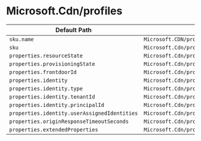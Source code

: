 # Microsoft.Cdn/profiles

| Default Path | Alias |
|---|---|
| `sku.name` | `Microsoft.CDN/profiles/sku.name` |
| `sku` | `Microsoft.Cdn/profiles/sku` |
| `properties.resourceState` | `Microsoft.Cdn/profiles/resourceState` |
| `properties.provisioningState` | `Microsoft.Cdn/profiles/provisioningState` |
| `properties.frontdoorId` | `Microsoft.Cdn/profiles/frontdoorId` |
| `properties.identity` | `Microsoft.Cdn/profiles/identity` |
| `properties.identity.type` | `Microsoft.Cdn/profiles/identity.type` |
| `properties.identity.tenantId` | `Microsoft.Cdn/profiles/identity.tenantId` |
| `properties.identity.principalId` | `Microsoft.Cdn/profiles/identity.principalId` |
| `properties.identity.userAssignedIdentities` | `Microsoft.Cdn/profiles/identity.userAssignedIdentities` |
| `properties.originResponseTimeoutSeconds` | `Microsoft.Cdn/profiles/originResponseTimeoutSeconds` |
| `properties.extendedProperties` | `Microsoft.Cdn/profiles/extendedProperties` |

